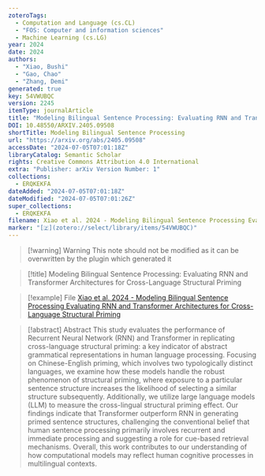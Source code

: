 ```yaml
---
zoteroTags:
  - Computation and Language (cs.CL)
  - "FOS: Computer and information sciences"
  - Machine Learning (cs.LG)
year: 2024
date: 2024
authors:
  - "Xiao, Bushi"
  - "Gao, Chao"
  - "Zhang, Demi"
generated: true
key: 54VWUBQC
version: 2245
itemType: journalArticle
title: "Modeling Bilingual Sentence Processing: Evaluating RNN and Transformer Architectures for Cross-Language Structural Priming"
DOI: 10.48550/ARXIV.2405.09508
shortTitle: Modeling Bilingual Sentence Processing
url: "https://arxiv.org/abs/2405.09508"
accessDate: "2024-07-05T07:01:18Z"
libraryCatalog: Semantic Scholar
rights: Creative Commons Attribution 4.0 International
extra: "Publisher: arXiv Version Number: 1"
collections:
  - ERQKEKFA
dateAdded: "2024-07-05T07:01:18Z"
dateModified: "2024-07-05T07:01:26Z"
super_collections:
  - ERQKEKFA
filename: Xiao et al. 2024 - Modeling Bilingual Sentence Processing Evaluating RNN and Transformer Architectures for Cross-Language Structural Priming
marker: "[🇿](zotero://select/library/items/54VWUBQC)"
---
```


>[!warning] Warning
> This note should not be modified as it can be overwritten by the plugin which generated it

> [!title] Modeling Bilingual Sentence Processing: Evaluating RNN and Transformer Architectures for Cross-Language Structural Priming

> [!example] File
> [Xiao et al. 2024 - Modeling Bilingual Sentence Processing Evaluating RNN and Transformer Architectures for Cross-Language Structural Priming](Xiao%20et%20al.%202024%20-%20Modeling%20Bilingual%20Sentence%20Processing%20Evaluating%20RNN%20and%20Transformer%20Architectures%20for%20Cross-Language%20Structural%20Priming.pdf)

> [!abstract] Abstract
> This study evaluates the performance of Recurrent Neural Network (RNN) and Transformer in replicating cross-language structural priming: a key indicator of abstract grammatical representations in human language processing. Focusing on Chinese-English priming, which involves two typologically distinct languages, we examine how these models handle the robust phenomenon of structural priming, where exposure to a particular sentence structure increases the likelihood of selecting a similar structure subsequently. Additionally, we utilize large language models (LLM) to measure the cross-lingual structural priming effect. Our findings indicate that Transformer outperform RNN in generating primed sentence structures, challenging the conventional belief that human sentence processing primarily involves recurrent and immediate processing and suggesting a role for cue-based retrieval mechanisms. Overall, this work contributes to our understanding of how computational models may reflect human cognitive processes in multilingual contexts.

